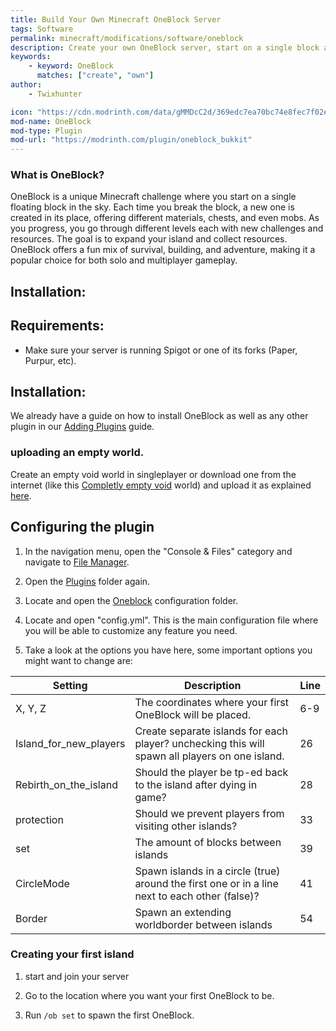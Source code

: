```yaml
---
title: Build Your Own Minecraft OneBlock Server
tags: Software
permalink: minecraft/modifications/software/oneblock
description: Create your own OneBlock server, start on a single block and expand your island as you survive with your friends!
keywords:
    - keyword: OneBlock
      matches: ["create", "own"]
author:
    - Twixhunter

icon: "https://cdn.modrinth.com/data/gMMDcC2d/369edc7ea70bc74e8fec7f02e86d57fbce126f6b.jpeg"
mod-name: OneBlock
mod-type: Plugin
mod-url: "https://modrinth.com/plugin/oneblock_bukkit"
---
```


### What is OneBlock?

OneBlock is a unique Minecraft challenge where you start on a single floating block in the sky. Each time you break the block, a new one is created in its place, offering different materials, chests, and even mobs. As you progress, you go through different levels each with new challenges and resources. The goal is to expand your island and collect resources. OneBlock offers a fun mix of survival, building, and adventure, making it a popular choice for both solo and multiplayer gameplay.


## Installation:

## Requirements:

- Make sure your server is running Spigot or one of its forks (Paper, Purpur, etc).

## Installation:

We already have a guide on how to install OneBlock as well as any other plugin in our [Adding Plugins](/minecraft/modifications/general/adding-plugins) guide.

### uploading an empty world.

Create an empty void world in singleplayer or download one from the internet (like this [Completly empty void](https://www.curseforge.com/minecraft/worlds/completly-empty-void) world) and upload it as explained [here](https://kb.falixnodes.net/minecraft/java/general/world-management).

## Configuring the plugin

1. In the navigation menu, open the "Console & Files" category and navigate to [File Manager](https://client.falixnodes.net/server/filemanager).

2. Open the [Plugins](https://client.falixnodes.net/server/filemanager?dir=/plugins/) folder again.

3. Locate and open the [Oneblock](https://client.falixnodes.net/server/filemanager?dir=/plugins/oneblock/) configuration folder.

4. Locate and open "config.yml". This is the main configuration file where you will be able to customize any feature you need.

5. Take a look at the options you have here, some important options you might want to change are:

| Setting                	| Description                                                                                       | Line 	|
|------------------------	|--------------------------------------------------------------------------------------------------	|------	|
| X, Y, Z                	| The coordinates where your first OneBlock will be placed.                                         | 6-9  	|
| Island_for_new_players 	| Create separate islands for each player? unchecking this will spawn all players on one island.    | 26   	|
| Rebirth_on_the_island  	| Should the player be tp-ed back to the island after dying in game?                                | 28   	|
| protection             	| Should we prevent players from visiting other islands?                                            | 33   	|
| set                    	| The amount of blocks between islands                                                              | 39   	|
| СircleMode             	| Spawn islands in a circle (true) around the first one or in a line next to each other (false)?    | 41   	|
| Border                 	| Spawn an extending worldborder between islands                                                    | 54   	|


### Creating your first island

1. start and join your server

2. Go to the location where you want your first OneBlock to be.

3. Run `/ob set` to spawn the first OneBlock.
